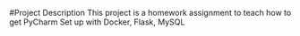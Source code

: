 #Project Description This project is a homework assignment to teach how to get PyCharm Set up with Docker, Flask, MySQL